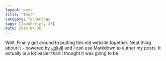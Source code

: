 ```yaml
---
layout: post
title: "Test"
category: Technology
tags: [JavaScript, JS]
date: 2014-04-30
---
```


Well. <!-- more --> Finally got around to putting this old website together. Neat thing about it - powered by [Jekyll](http://jekyllrb.com) and I can use Markdown to author my posts. It actually is a lot easier than I thought it was going to be.
